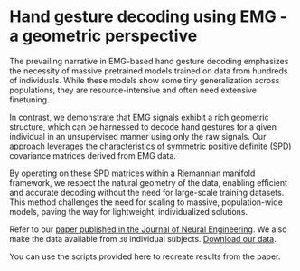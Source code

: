 # Hand gesture decoding using EMG - a geometric perspective

The prevailing narrative in EMG-based hand gesture decoding emphasizes the necessity of massive pretrained models trained on data from hundreds of individuals. While these models show some tiny generalization across populations, they are resource-intensive and often need extensive finetuning.

In contrast, we demonstrate that EMG signals exhibit a rich geometric structure, which can be harnessed to decode hand gestures for a given individual in an unsupervised manner using only the raw signals. Our approach leverages the characteristics of symmetric positive definite (SPD) covariance matrices derived from EMG data.

By operating on these SPD matrices within a Riemannian manifold framework, we respect the natural geometry of the data, enabling efficient and accurate decoding without the need for large-scale training datasets. This method challenges the need for scaling to massive, population-wide models, paving the way for lightweight, individualized solutions. 

Refer to our [paper published in the Journal of Neural Engineering](https://iopscience.iop.org/article/10.1088/1741-2552/ad5107).
We also make the data available from `30` individual subjects. [Download our data](https://www.doi.org/10.17605/OSF.IO/ZCR43).

You can use the scripts provided here to recreate results from the paper.


